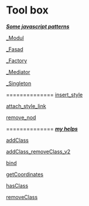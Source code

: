 # Tool box 

<!--###Систематизация знаний:

> Информация поступает в память, это мы уже знаем, но что она там делает, как используется в дальнейшем и как преобразуется в знания? И что такое знания?

> Информация, которая находится в нашей памяти, это, безусловно, какие-то знания, но разрозненные, возможно находящиеся в беспорядке, их трудно извлечь и воспользоваться ими. Информации такое огромное количество и такое разнообразие что, если ее не организовать специальным образом, то просто можно утонуть в ней.

> Каждый из нас может вспомнить нерадивого студента (а может быть и самого себя), в последний момент перед экзаменом пытающегося заполнить свою память всевозможной информацией, почерпнутой из книг и конспектов.

> Что будет с ним на экзамене? Да просто он утонет во всей этой информации, не сумев извлечь необходимые ответы на вопросы экзаменатора, про такого студента говорят, что у него "каша в голове". Безусловно, какая-то информация у него есть в памяти, но совершенно беспорядочная и поэтому бесполезная.

> Следовательно, информация, которой можно воспользоваться, должна быть специально организована, тогда она становится действительно твердыми, уверенными знаниями.

> Объем и качество знаний зависит от процесса изучения информации, цели, интересов и задач, стоящих перед человеком. Степень усвоения знаний предполагает сочетание понимания, сохранения, извлечения и активного использования определенных знаний. В основе знаний лежат процессы памяти и мышления.

  + **Паттерны**
  + **Типовые решения**
  + **На рассмотрение**-->
  
[***Some javascript patterns***](https://github.com/Bik-Top/tool_box/tree/paterns/tools)

[_Modul](https://github.com/Bik-Top/tool_box/blob/master/paterns/_Modul.js)

[_Fasad](https://github.com/Bik-Top/tool_box/blob/master/paterns/_Fasad.js)

[_Factory](https://github.com/Bik-Top/tool_box/blob/master/paterns/_Factory.js)

[_Mediator](https://github.com/Bik-Top/tool_box/blob/master/paterns/_Mediator.js)

[ _Singleton](https://github.com/Bik-Top/tool_box/blob/master/paterns/_Singleton.js)

==============
[ insert_style](https://github.com/Bik-Top/tool_box/blob/master/tools/insert_style.js)

[ attach_style_link](https://github.com/Bik-Top/tool_box/blob/master/tools/attach_style_link.js)

[ remove_nod](https://github.com/Bik-Top/tool_box/blob/master/tools/remove_nod.js)

==============
 [***my helps***](https://github.com/Bik-Top/tool_box/tree/master/simple) 

[ addClass](https://github.com/Bik-Top/tool_box/blob/master/simple/addClass.js)

[ addClass_removeClass_v2](https://github.com/Bik-Top/tool_box/blob/master/simple/addClass_removeClass_v2.js)

[bind](https://github.com/Bik-Top/tool_box/blob/master/simple/bind.js)

[ getCoordinates](https://github.com/Bik-Top/tool_box/blob/master/simple/getCoordinates.js)

[ hasClass](https://github.com/Bik-Top/tool_box/blob/master/simple/hasClass.js)

[ removeClass](https://github.com/Bik-Top/tool_box/blob/master/simple/removeClass.js)

 
